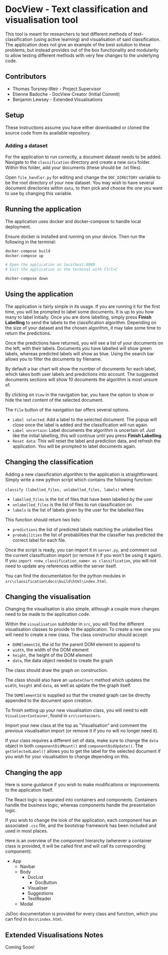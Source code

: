 # DocView - Text classification and visualisation tool

This tool is meant for researchers to test different methods of text-classification (using active learning) and visualisation of said classification. The application does not give an example of the best solution to these problems, but instead provides out of the box functionality and modularity to allow testing different methods with very few changes to the underlying code.

## Contributors
- Thomas Torsney-Weir - Project Supervisor
- Etienne Badoche - DocView Creator (Initial Commit)
- Benjamin Lewsey - Extended Visualisations

## Setup

These instructions assume you have either downloaded or cloned the source code from its available repository.

### Adding a dataset

For the application to run correctly, a document dataset needs to be added. Navigate to the `classification` directory and create a new `data` folder. Within this folder, add your documents (these should be .txt files).

Open `file_handler.py` for editing and change the `DOC_DIRECTORY` variable to be the root directory of your new dataset. You may wish to have several document directories within `data`, to then pick and choose the one you want to use by changing this variable. 

## Running the application

The application uses docker and docker-compose to handle local deployment.

Ensure docker is installed and running on your device. Then run the following in the terminal:

``` bash
docker-compose build
docker-compose up

# Open the application on localhost:8000
# Exit the application in the terminal with Ctrl+C

docker-compose down
```

## Using the application

The application is fairly simple in its usage. If you are running it for the first time, you will be prompted to label some documents. It is up to you how many to label initially. Once you are done labelling, simply press **Finish Labelling** to send the labels to the classification algorithm. Depending on the size of your dataset and the chosen algorithm, it may take some time to return the predictions. 

Once the predictions have returned, you will see a list of your documents on the left, with their labels. Documents you have labelled will show green labels, whereas predicted labels will show as blue. Using the search bar allows you to filter the documents by filename.

By default a bar chart will show the number of documents for each label, which takes both user labels and predictions into account. The suggested documents sections will show 10 documents the algorithm is most unsure of.

By clicking on `View` in the navigation bar, you have the option to show or hide the text content of the selected document.

The `File` button of the navigation bar offers several options.

- `Label selected`: Add a label to the selected document. The popup will close once the label is added and the classification will run again.
- `Label uncertain`: Label documents the algorithm is uncertain of. Just like the initial labelling, this will continue until you press **Finish Labelling**.
- `Reset data`: This will reset the label and prediction data, and refresh the application. You will be prompted to label documents again.

## Changing the classification

Adding a new classification algorithm to the application is straightforward. Simply write a new python script which contains the following function:

`classify (labelled_files, unlabelled_files, labels)` where:

- `labelled_files` is the list of files that have been labelled by the user
- `unlabelled_files` is the list of files to run classification on
- `labels` is the list of labels given by the user for the labelled files

This function should return two lists:

- `predictions` the list of predicted labels matching the unlabelled files
- `probabilities` the list of probabilities that the classifier has predicted the correct label for each file.

Once the script is ready, you can import it in `server.py`, and comment out the current classification import (or remove it if you won't be using it again). If you `import <new_classification_name> as classification`, you will not need to update any references within the server itself.

You can find the documentation for the python modules in `src\classification\docs\build\html\index.html`.

## Changing the visualisation

Changing the visualisation is also simple, although a couple more changes need to be made to the application code.

Within the `visualisation` subfolder in `src`, you will find the different visualisation classes to provide to the application. To create a new one you will need to create a new class. The class constructor should accept:

- `DOMElementId`, the id for the parent DOM element to append to
- `width`, the width of the DOM element
- `height`, the height of the DOM element
- `data`, the data object needed to create the graph

The class should draw the graph on construction.

The class should also have an `updateChart` method which updates the `width`, `height` and `data`, as well as update the the graph itself.

The `DOMElementId` is supplied so that the created graph can be directly appended to the document upon creation. 

To finish setting up your new visualisation class, you will need to edit `VisualiserContainer`, found in `src\containers`.

Import your new class at the top as "Visualisation" and comment the previous visualisation import (or remove it if you no will no longer need it).

If your class requires a different set of data, make sure to change the `data` object in both `componentDidMount()` and `componentDidUpdate()`. The `getSelectedLabel()` allows you to get the label for the selected document if you wish for your visualisation to change depending on this.

## Changing the app

Here is some guidance if you wish to make modifications or improvements to the application itself.

The React logic is separated into containers and components. Containers handle the business logic, whereas components handle the presentation logic.

If you wish to change the look of the application, each component has an associated `.css` file, and the bootstrap framework has been included and used in most places. 

Here is an overview of the component hierarchy (wherever a container class is provided, it will be called first and will call its corresponding component):

- App
    - Navbar
    - Body
        - DocList
            - DocButton
        - Visualiser
        - Suggestions
        - TextReader
    - Modal

JsDoc documentation is provided for every class and function, which you can find in `docs\index.html`.

## Extended Visualisations Notes

Coming Soon!